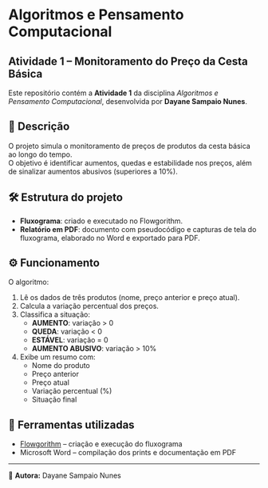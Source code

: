 # Algoritmos e Pensamento Computacional  
## Atividade 1 – Monitoramento do Preço da Cesta Básica

Este repositório contém a **Atividade 1** da disciplina *Algoritmos e Pensamento Computacional*, desenvolvida por **Dayane Sampaio Nunes**.

## 📌 Descrição
O projeto simula o monitoramento de preços de produtos da cesta básica ao longo do tempo.  
O objetivo é identificar aumentos, quedas e estabilidade nos preços, além de sinalizar aumentos abusivos (superiores a 10%).

## 🛠 Estrutura do projeto
- **Fluxograma**: criado e executado no Flowgorithm.  
- **Relatório em PDF**: documento com pseudocódigo e capturas de tela do fluxograma, elaborado no Word e exportado para PDF.  

## ⚙️ Funcionamento
O algoritmo:
1. Lê os dados de três produtos (nome, preço anterior e preço atual).  
2. Calcula a variação percentual dos preços.  
3. Classifica a situação:  
   - **AUMENTO**: variação > 0  
   - **QUEDA**: variação < 0  
   - **ESTÁVEL**: variação = 0  
   - **AUMENTO ABUSIVO**: variação > 10%  
4. Exibe um resumo com:  
   - Nome do produto  
   - Preço anterior  
   - Preço atual  
   - Variação percentual (%)  
   - Situação final  

## 🚀 Ferramentas utilizadas
- [Flowgorithm](http://flowgorithm.org) – criação e execução do fluxograma  
- Microsoft Word – compilação dos prints e documentação em PDF  

---
📄 **Autora:** Dayane Sampaio Nunes
